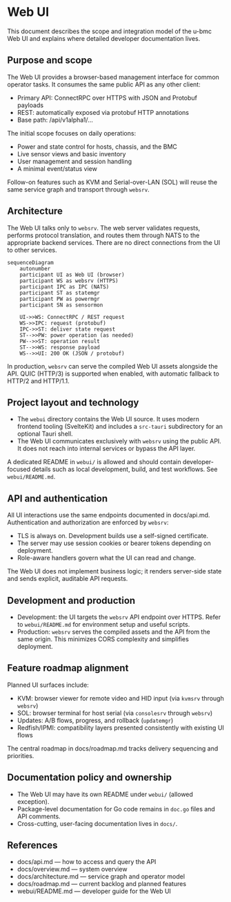 # Web UI

This document describes the scope and integration model of the u-bmc Web UI and explains where detailed developer documentation lives.

## Purpose and scope

The Web UI provides a browser-based management interface for common operator tasks. It consumes the same public API as any other client:

- Primary API: ConnectRPC over HTTPS with JSON and Protobuf payloads
- REST: automatically exposed via protobuf HTTP annotations
- Base path: /api/v1alpha1/…

The initial scope focuses on daily operations:
- Power and state control for hosts, chassis, and the BMC
- Live sensor views and basic inventory
- User management and session handling
- A minimal event/status view

Follow-on features such as KVM and Serial-over-LAN (SOL) will reuse the same service graph and transport through `websrv`.

## Architecture

The Web UI talks only to `websrv`. The web server validates requests, performs protocol translation, and routes them through NATS to the appropriate backend services. There are no direct connections from the UI to other services.

```mermaid
sequenceDiagram
    autonumber
    participant UI as Web UI (browser)
    participant WS as websrv (HTTPS)
    participant IPC as IPC (NATS)
    participant ST as statemgr
    participant PW as powermgr
    participant SN as sensormon

    UI->>WS: ConnectRPC / REST request
    WS->>IPC: request (protobuf)
    IPC->>ST: deliver state request
    ST-->>PW: power operation (as needed)
    PW-->>ST: operation result
    ST-->>WS: response payload
    WS-->>UI: 200 OK (JSON / protobuf)
```

In production, `websrv` can serve the compiled Web UI assets alongside the API. QUIC (HTTP/3) is supported when enabled, with automatic fallback to HTTP/2 and HTTP/1.1.

## Project layout and technology

- The `webui` directory contains the Web UI source. It uses modern frontend tooling (SvelteKit) and includes a `src-tauri` subdirectory for an optional Tauri shell.
- The Web UI communicates exclusively with `websrv` using the public API. It does not reach into internal services or bypass the API layer.

A dedicated README in `webui/` is allowed and should contain developer-focused details such as local development, build, and test workflows. See `webui/README.md`.

## API and authentication

All UI interactions use the same endpoints documented in docs/api.md. Authentication and authorization are enforced by `websrv`:
- TLS is always on. Development builds use a self-signed certificate.
- The server may use session cookies or bearer tokens depending on deployment.
- Role-aware handlers govern what the UI can read and change.

The Web UI does not implement business logic; it renders server-side state and sends explicit, auditable API requests.

## Development and production

- Development: the UI targets the `websrv` API endpoint over HTTPS. Refer to `webui/README.md` for environment setup and useful scripts.
- Production: `websrv` serves the compiled assets and the API from the same origin. This minimizes CORS complexity and simplifies deployment.

## Feature roadmap alignment

Planned UI surfaces include:
- KVM: browser viewer for remote video and HID input (via `kvmsrv` through `websrv`)
- SOL: browser terminal for host serial (via `consolesrv` through `websrv`)
- Updates: A/B flows, progress, and rollback (`updatemgr`)
- Redfish/IPMI: compatibility layers presented consistently with existing UI flows

The central roadmap in docs/roadmap.md tracks delivery sequencing and priorities.

## Documentation policy and ownership

- The Web UI may have its own README under `webui/` (allowed exception).
- Package-level documentation for Go code remains in `doc.go` files and API comments.
- Cross-cutting, user-facing documentation lives in `docs/`.

## References

- docs/api.md — how to access and query the API
- docs/overview.md — system overview
- docs/architecture.md — service graph and operator model
- docs/roadmap.md — current backlog and planned features
- webui/README.md — developer guide for the Web UI
